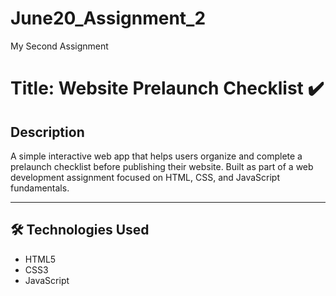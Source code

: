 # June20_Assignment_2
My Second Assignment

# Title: Website Prelaunch Checklist ✔️

## Description
A simple interactive web app that helps users organize and complete a prelaunch checklist before publishing their website. Built as part of a web development assignment focused on HTML, CSS, and JavaScript fundamentals.

---

## 🛠 Technologies Used
- HTML5
- CSS3
- JavaScript
